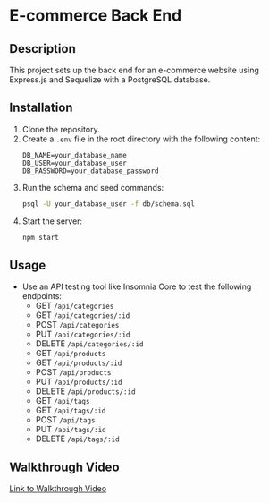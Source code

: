 # E-commerce Back End

## Description
This project sets up the back end for an e-commerce website using Express.js and Sequelize with a PostgreSQL database.

## Installation
1. Clone the repository.
2. Create a `.env` file in the root directory with the following content:
    ```env
    DB_NAME=your_database_name
    DB_USER=your_database_user
    DB_PASSWORD=your_database_password
    ```
3. Run the schema and seed commands:
    ```sh
    psql -U your_database_user -f db/schema.sql
    ```
4. Start the server:
    ```sh
    npm start
    ```

## Usage
- Use an API testing tool like Insomnia Core to test the following endpoints:
    - GET `/api/categories`
    - GET `/api/categories/:id`
    - POST `/api/categories`
    - PUT `/api/categories/:id`
    - DELETE `/api/categories/:id`
    - GET `/api/products`
    - GET `/api/products/:id`
    - POST `/api/products`
    - PUT `/api/products/:id`
    - DELETE `/api/products/:id`
    - GET `/api/tags`
    - GET `/api/tags/:id`
    - POST `/api/tags`
    - PUT `/api/tags/:id`
    - DELETE `/api/tags/:id`

## Walkthrough Video
[Link to Walkthrough Video](your_video_link)
